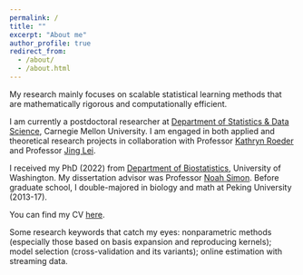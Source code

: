 ```yaml
---
permalink: /
title: ""
excerpt: "About me"
author_profile: true
redirect_from: 
  - /about/
  - /about.html
---
```


My research mainly focuses on scalable statistical learning methods that are mathematically rigorous and computationally efficient.

I am currently a postdoctoral researcher at [Department of Statistics & Data Science](https://www.cmu.edu/dietrich/statistics-datascience/index.html), Carnegie Mellon University. I am engaged in both applied and theoretical research projects in collaboration with Professor [Kathryn Roeder](https://www.stat.cmu.edu/~roeder/) and Professor [Jing Lei](https://www.stat.cmu.edu/~jinglei/). 

I received my PhD (2022) from [Department of Biostatistics](https://www.biostat.washington.edu/), University of Washington. My dissertation advisor was Professor [Noah Simon](https://www.biostat.washington.edu/people/noah-simon). Before graduate school, I double-majored in biology and math at Peking University (2013-17).

You can find my CV [here](/files/CV.pdf).

Some research keywords that catch my eyes: nonparametric methods (especially those based on basis expansion and reproducing kernels); model selection (cross-validation and its variants); online estimation with streaming data.